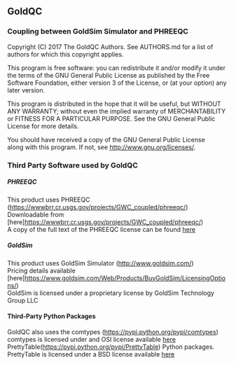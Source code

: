 ## GoldQC
### Coupling between GoldSim Simulator and PHREEQC

Copyright (C) 2017 The GoldQC Authors.
See AUTHORS.md
for a list of authors for which this copyright applies.

This program is free software: you can redistribute it and/or modify
it under the terms of the GNU General Public License as published by
the Free Software Foundation, either version 3 of the License, or
(at your option) any later version.

This program is distributed in the hope that it will be useful,
but WITHOUT ANY WARRANTY; without even the implied warranty of
MERCHANTABILITY or FITNESS FOR A PARTICULAR PURPOSE.  See the
GNU General Public License for more details.

You should have received a copy of the GNU General Public License  
along with this program.  If not, see <http://www.gnu.org/licenses/>.  

### Third Party Software used by GoldQC

##### PHREEQC
This product uses PHREEQC (https://wwwbrr.cr.usgs.gov/projects/GWC_coupled/phreeqc/)  
Downloadable from [here]https://wwwbrr.cr.usgs.gov/projects/GWC_coupled/phreeqc/)  
A copy of the full text of the PHREEQC license can be found [here](https://wwwbrr.cr.usgs.gov/projects/GWC_coupled/phreeqc/NOTICE.TXT)  

##### GoldSim
This product uses GoldSim Simulator (http://www.goldsim.com/)  
Pricing details available [here]https://www.goldsim.com/Web/Products/BuyGoldSim/LicensingOptions/)  
GoldSim is licensed under a proprietary license by GoldSim Technology Group LLC  

#### Third-Party Python Packages
GoldQC also uses the comtypes (https://pypi.python.org/pypi/comtypes)  
comtypes is licensed under and OSI license available [here](https://github.com/enthought/comtypes/blob/master/LICENSE.txt)  
PrettyTable(https://pypi.python.org/pypi/PrettyTable) Python packages.  
PrettyTable is licensed under a BSD license available [here](https://opensource.org/licenses/BSD-3-Clause)  